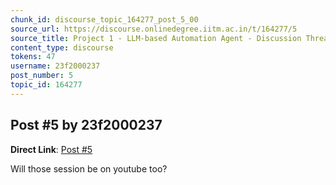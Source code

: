 ```yaml
---
chunk_id: discourse_topic_164277_post_5_00
source_url: https://discourse.onlinedegree.iitm.ac.in/t/164277/5
source_title: Project 1 - LLM-based Automation Agent - Discussion Thread [TDS Jan 2025]
content_type: discourse
tokens: 47
username: 23f2000237
post_number: 5
topic_id: 164277
---
```


## Post #5 by 23f2000237

**Direct Link**: [Post #5](https://discourse.onlinedegree.iitm.ac.in/t/164277/5)

Will those session be on youtube too?
